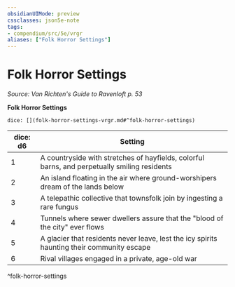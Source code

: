 ```yaml
---
obsidianUIMode: preview
cssclasses: json5e-note
tags:
- compendium/src/5e/vrgr
aliases: ["Folk Horror Settings"]
---
```

# Folk Horror Settings
*Source: Van Richten's Guide to Ravenloft p. 53* 

**Folk Horror Settings**

`dice: [](folk-horror-settings-vrgr.md#^folk-horror-settings)`

| dice: d6 | Setting |
|----------|---------|
| 1 | A countryside with stretches of hayfields, colorful barns, and perpetually smiling residents |
| 2 | An island floating in the air where ground-worshipers dream of the lands below |
| 3 | A telepathic collective that townsfolk join by ingesting a rare fungus |
| 4 | Tunnels where sewer dwellers assure that the "blood of the city" ever flows |
| 5 | A glacier that residents never leave, lest the icy spirits haunting their community escape |
| 6 | Rival villages engaged in a private, age-old war |
^folk-horror-settings